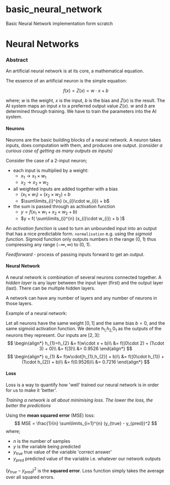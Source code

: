 # basic_neural_network
Basic Neural Network implementation form scratch

# Neural Networks

### Abstract

An artificial neural network is at its core, a mathematical equation.

The essence of an artificial neuron is the simple equation:

$$
f(x) = Z(x) = w \cdot x + b
$$

where; $w$ is the weight, $x$ is the input, $b$ is the bias and $Z(x)$ is the result. The AI system maps an input $x$ to a preferred output value $Z(x)$. $w$ and $b$ are determined through training. We have to train the parameters into the AI system.

#### Neurons

Neurons are the basic building blocks of a neural network. A neuron takes inputs, does computation with them, and produces one output. *(consider a curious case of getting as many outputs as inputs)*

Consider the case of a 2-input neuron;
- each input is multiplied by a weight:
	- $x_{1} \rightarrow x_{1} \times w_{1}$
	- $x_{2} \rightarrow x_{2} \times w_{2}$
- all weighted inputs are added together with a bias
	- $(x_{1} \times w_{1}) + (x_{2} \times w_{2}) + b$
	- $\sum\limits_{i}^{n} (x_{i}\cdot w_{i}) + b$
- the sum is passed through as activation function
	- $y = f(x_{1} \times w_{1} + x_{2} \times w_{2} + b)$
	- $y = f( \sum\limits_{i}^{n} (x_{i}\cdot w_{i}) + b )$

An *activation function* is used to turn an unbounded input into an output that has a nice predictable form. `normalisation` e.g. using the *sigmoid function*. Sigmoid function only outputs numbers in the range (0, 1) thus compressing any range $(-\infty, \infty)$ to (0, 1).

*Feedforward* - process of passing inputs forward to get an output.

#### Neural Network

A neural network is combination of several neurons connected together. A *hidden layer* is any layer between the input layer (first) and the output layer (last). There can be multiple hidden layers.

A network can have any number of layers and any number of neurons in those layers.

Example of a neural network:

Let all neurons have the same weight $[0, 1]$ and the same bias $b=0$, and the same sigmoid activation function. We denote $h_{1,}h_{2,}0_{1}$ as the outputs of the neurons they represent. Our inputs are $[2, 3]$:
$$
\begin{align*}
h_{1}=h_{2} &= f(w\cdot x + b)\\
&= f((0\cdot 2) + (1\cdot 3) + 0)\\
&= f(3)\\
&= 0.9526
\end{align*}
$$
$$
\begin{align*}
o_{1} &= f(w\cdot[h_{1},h_{2}] + b)\\
&= f((0\cdot h_{1}) + (1\cdot h_{2}) + b)\\
&= f(0.9526)\\
&= 0.7216
\end{align*}
$$


#### Loss

Loss is a way to quantify how 'well' trained our neural network is in order for us to make it 'better'.

*Training a network is all about minimising loss. The lower the loss, the better the predictions*

Using the **mean squared error** (MSE) loss:
$$
MSE = \frac{1}{n} \sum\limits_{i=1}^{n} (y_{true} - y_{pred})^2
$$
where;
- $n$ is the number of samples
- $y$ is the variable being predicted
- $y_{true}$ true value of the variable 'correct answer'
- $y_{pred}$ predicted value of the variable i.e. whatever our network outputs

$(y_{true} - y_{pred})^2$ is the **squared error**. Loss function simply takes the average over all squared errors.



